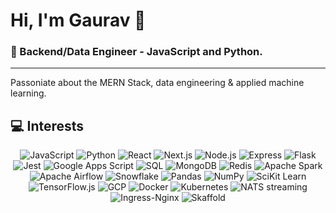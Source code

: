 # Hi, I'm Gaurav 👋

### 🚀 Backend/Data Engineer - JavaScript and Python.

---

Passoniate about the MERN Stack, data engineering & applied machine learning.

## 💻 Interests

<p align="center">
  <img src="https://img.shields.io/badge/-JavaScript-F7DF1E?logo=javascript&logoColor=black&style=for-the-badge" alt="JavaScript">
  <img src="https://img.shields.io/badge/-Python-3776AB?logo=python&logoColor=white&style=for-the-badge" alt="Python">
  <img src="https://img.shields.io/badge/-React-61DAFB?logo=react&logoColor=white&style=for-the-badge" alt="React">
  <img src="https://img.shields.io/badge/-Next.js-000000?logo=next.js&logoColor=white&style=for-the-badge" alt="Next.js">
  <img src="https://img.shields.io/badge/-Node.js-339933?logo=node.js&logoColor=white&style=for-the-badge" alt="Node.js">
  <img src="https://img.shields.io/badge/-Express-000000?logo=express&logoColor=white&style=for-the-badge" alt="Express">
  <img src="https://img.shields.io/badge/-Flask-000000?logo=flask&logoColor=white&style=for-the-badge" alt="Flask">
  <img src="https://img.shields.io/badge/-Jest-C21325?logo=jest&logoColor=white&style=for-the-badge" alt="Jest">
  <img src="https://img.shields.io/badge/-Google%20Apps%20Script-4285F4?logo=google-apps-script&logoColor=white&style=for-the-badge" alt="Google Apps Script">
  <img src="https://img.shields.io/badge/-SQL-4479A1?logo=postgresql&logoColor=white&style=for-the-badge" alt="SQL">
  <img src="https://img.shields.io/badge/-MongoDB-47A248?logo=mongodb&logoColor=white&style=for-the-badge" alt="MongoDB">
  <img src="https://img.shields.io/badge/-Redis-DC382D?logo=redis&logoColor=white&style=for-the-badge" alt="Redis">
  <img src="https://img.shields.io/badge/-Apache%20Spark-E25A1C?logo=apache-spark&logoColor=white&style=for-the-badge" alt="Apache Spark">
  <img src="https://img.shields.io/badge/-Apache%20Airflow-017CEE?logo=apache-airflow&logoColor=white&style=for-the-badge" alt="Apache Airflow">
  <img src="https://img.shields.io/badge/-Snowflake-29B5E8?logo=snowflake&logoColor=white&style=for-the-badge" alt="Snowflake">
  <img src="https://img.shields.io/badge/-Pandas-150458?logo=pandas&logoColor=white&style=for-the-badge" alt="Pandas">
  <img src="https://img.shields.io/badge/-NumPy-013243?logo=numpy&logoColor=white&style=for-the-badge" alt="NumPy">
  <img src="https://img.shields.io/badge/-SciKit%20Learn-F7931E?logo=scikit-learn&logoColor=white&style=for-the-badge" alt="SciKit Learn">
  <img src="https://img.shields.io/badge/-TensorFlow.js-FF6F00?logo=tensorflow&logoColor=white&style=for-the-badge" alt="TensorFlow.js">
  <img src="https://img.shields.io/badge/-GCP-4285F4?logo=google-cloud&logoColor=white&style=for-the-badge" alt="GCP">
  <img src="https://img.shields.io/badge/-Docker-2496ED?logo=docker&logoColor=white&style=for-the-badge" alt="Docker">
  <img src="https://img.shields.io/badge/-Kubernetes-326CE5?logo=kubernetes&logoColor=white&style=for-the-badge" alt="Kubernetes">
  <img src="https://img.shields.io/badge/-NATS-199bfc?logo=nats&logoColor=white&style=for-the-badge" alt="NATS streaming">
  <img src="https://img.shields.io/badge/-Ingress--Nginx-009639?logo=nginx&logoColor=white&style=for-the-badge" alt="Ingress-Nginx">
  <img src="https://img.shields.io/badge/-Skaffold-292E37?logo=skaffold&logoColor=white&style=for-the-badge" alt="Skaffold">
</p>

<!-- Blogs & Articles -->
<!-- Get in Touch -->
